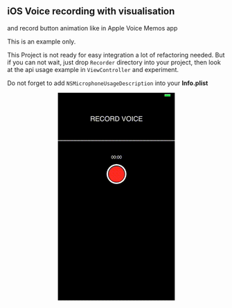 
## iOS Voice recording with visualisation

and record button animation like in Apple Voice Memos app

This is an example only. 

This Project is not ready for easy integration a lot of refactoring needed. But if you can not wait, just drop `Recorder` directory into your project, then look at the api usage example in `ViewController` and experiment.

Do not forget to add `NSMicrophoneUsageDescription` into your **Info.plist** 

<p align="center">
<img src="https://github.com/MadGeorge/iOSVoiceRecoderVisualiser/raw/master/ReadmeResources/screencast.gif" alt="Sublime's custom image"/>
</p>
